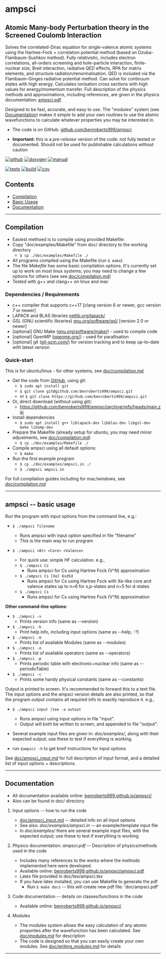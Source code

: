 # ampsci

## Atomic Many-body Perturbation theory in the Screened Coulomb Interaction

Solves the correlated-Dirac equation for single-valence atomic systems using the Hartree-Fock + correlation potential method (based on Dzuba-Flambaum-Sushkov method).
Fully relativistic, includes electron correlations, all-orders screening and hole-particle interaction, finite-nuclear size, Breit interaction, radiative QED effects, RPA for matrix elements, and structure radiation/renormalisation.
QED is included via the Flambaum-Ginges radiative potential method.
Can solve for continuum states with high energy.
Calculates ionisation cross sections with high values for energy/momentum transfer.
Full description of the physics methods and approximations, including references,
are given in the physics documentation: [ampsci.pdf][man-url].

Designed to be fast, accurate, and easy to use.
The "modules" system (see [Documentation](#documentation)) makes it simple to add your own routines to use the atomic wavefunctions to calculate whatever properties you may be interested in.

* The code is on GitHub: [github.com/benroberts999/ampsci](https://github.com/benroberts999/ampsci)

* **Important:** this is a _pre-release_ version of the code: not fully tested or documented. Should not be used for publishable calculations without caution

[![github][github-badge]](https://github.com/benroberts999/ampsci)
[![doxygen][doxygen-badge]][docs-url]
[![manual][manual-badge]][man-url]

[![tests][tests-badge]][tests-url]
[![build][build-badge]][build-url]
[![cov][cov-badge]][cov-url]

## Contents

* [Compilation](#compilation)
* [Basic Usage](#ampsci-basic-usage)
* [Documentation](#documentation)

--------------------------------------------------------------------------------

## Compilation <a name="compilation"></a>

* Easiest methoed is to compile using provided Makefile:
* Copy "doc/examples/Makefile" from doc/ directory to the working directory
  * `$ cp ./doc/examples/Makefile ./`
* All programs compiled using the Makefile (run `$ make`)
* The file _Makefile_ has some basic compilation options. It's currently set up to work on most linux systems; you may need to change a few options for others (see see [doc/compilation.md](doc/compilation.md))
* Tested with g++ and clang++ on linux and mac

### Dependencies / Requirements

* c++ compiler that supports c++17 [clang version 6 or newer, gcc version 7 or newer]
* LAPACK and BLAS libraries [netlib.org/lapack/](http://www.netlib.org/lapack/)
* GSL (GNU scientific libraries) [gnu.org/software/gsl/](https://www.gnu.org/software/gsl/) [version 2.0 or newer]
* [optional] GNU Make ([gnu.org/software/make/](https://www.gnu.org/software/make/)) - used to compile code
* [optional] OpenMP ([openmp.org/](https://www.openmp.org/)) - used for parallisation
* [optional] git ([git-scm.com/](https://git-scm.com/)) for version tracking and to keep up-to-date with latest version

### Quick-start

This is for ubuntu/linux - for other systems, see [doc/compilation.md](doc/compilation.md)

* Get the code from [GitHub](https://github.com/benroberts999/ampsci), using git:
  * `$ sudo apt install git`
  * `$ git clone git@github.com:benroberts999/ampsci.git`
  * or `$ git clone https://github.com/benroberts999/ampsci.git`
* Or, direct download (without using git):
  * <https://github.com/benroberts999/ampsci/archive/refs/heads/main.zip>
* Install dependencies
  * `$ sudo apt install g++ liblapack-dev libblas-dev libgsl-dev make libomp-dev`
* Prepare the Makefile (already setup for ubuntu, you may need minor adjustments, see [doc/compilation.md](doc/compilation.md))
  * `$ cp ./doc/examples/Makefile ./`
* Compile ampsci using all default options:  
  * `$ make`
* Run the first example program
  * `$ cp ./doc/examples/ampsci.in ./`
  * `$ ./ampsci ampsci.in`

For full compilation guides including for mac/windows, see [doc/compilation.md](doc/compilation.md)

--------------------------------------------------------------------------------

## ampsci -- basic usage <a name="ampsci-basic-usage"></a>

Run the program with input options from the command line, e.g.:

* `$ ./ampsci filename`
  * Runs ampsci with input option specified in file "filename"
  * This is the main way to run program

* `$ ./ampsci <At> <Core> <Valence>`
  * For quick use: simple HF calculation. e.g.,
  * `$ ./ampsci Cs`
    * Runs ampsci for Cs using Hartree Fock (V^N) approximation
  * `$ ./ampsci Cs [Xe] 6sd5d`
    * Runs ampsci for Cs using Hartree Fock with Xe-like core and valence
      states up to n=6 for s,p-states and n=5 for d-states
  * `$ ./ampsci Cs`
    * Runs ampsci for Cs using Hartree Fock (V^N) approximation

**Other command-line options:**

* `$ ./ampsci -v`
  * Prints version info (same as --version)
* `$ ./ampsci -h`
  * Print help info, including input options (same as --help, -?)
* `$ ./ampsci -m`
  * Prints list of available Modules (same as --modules)
* `$ ./ampsci -o`
  * Prints list of available operators (same as --operators)
* `$ ./ampsci -p`
  * Prints periodic table with electronic+nuclear info (same as --periodicTable)
* `$ ./ampsci -c`
  * Prints some handy physical constants (same as --constants)

Output is printed to screen. It's recommended to forward this to a text file.
The input options and the ampsci version details are also printed, so that the
program output contains all required info to exactly reproduce it. e.g.,

* `$ ./ampsci input |tee -a outout`
  * Runs ampsci using input options in file "input".
  * Output will both be written to screen, and appended to
    file "output".

* Several example input files are given in: _doc/examples/_, along with their expected output; use these to test if everything is working.
* run `$ampsci -h` to get breif instructions for input options

See [doc/ampsci_input.md](doc/ampsci_input.md) for full description of input format,
and a detailed list of input options + descriptions.

--------------------------------------------------------------------------------

## Documentation <a name="documentation"></a>

* All documentation available online: [benroberts999.github.io/ampsci/](https://benroberts999.github.io/ampsci/)
* Also can be found in doc/ directory

 1. Input options -- how to run the code
    * [doc/ampsci_input.md](doc/ampsci_input.md) -- detailed info on all input options
    * See also: _doc/examples/ampsci.in_ -- an example/template input file
    * In _doc/examples/_ there are several example input files, with the expected output; use these to test if everything is working

 2. Physics documentation: _ampsci.pdf_ -- Description of physics/methods used in the code
    * Includes many references to the works where the methods implemented here were developed.
    * Available online: [benroberts999.github.io/ampsci/ampsci.pdf](https://benroberts999.github.io/ampsci/ampsci.pdf)
    * Latex file provided in doc/tex/ampsci.tex
    * If you have latex installed, you can use Makefile to generate the pdf
      * Run `$ make docs` -- this will create new pdf file: 'doc/ampsci.pdf'

 3. Code documentation -- details on classes/functions in the code
    * Available online: [benroberts999.github.io/ampsci/](https://benroberts999.github.io/ampsci/)

 4. Modules
    * The modules system allows the easy calculation of any atomic properties after the wavefunction has been calculated. See [doc/modules.md](doc/modules.md) for description
    * The code is designed so that you can easily create your own modules. See [doc/writing_modules.md](doc/writing_modules.md) for details

--------------------------------------------------------------------------------

[tests-badge]: https://github.com/benroberts999/ampsci/actions/workflows/tests.yml/badge.svg
[tests-url]: https://github.com/benroberts999/ampsci/actions/workflows/tests.yml
[build-badge]: https://github.com/benroberts999/ampsci/actions/workflows/build.yml/badge.svg
[build-url]: https://github.com/benroberts999/ampsci/actions/workflows/build.yml
[doxygen-badge]: https://img.shields.io/badge/documentation-code%20(html)-blue
[docs-url]: https://benroberts999.github.io/ampsci/
[manual-badge]: https://img.shields.io/badge/documentation-physics%20(pdf)-blue
[man-url]: https://benroberts999.github.io/ampsci/ampsci.pdf
[cov-badge]: https://codecov.io/gh/benroberts999/ampsci/branch/main/graph/badge.svg?token=3M5MH5QXLL
[cov-url]: https://codecov.io/gh/benroberts999/ampsci
[c++-badge]: https://img.shields.io/badge/c++-17-blue
[github-badge]: https://img.shields.io/badge/Code%20available:-GitHub-blueviolet?style=flat&logo=github&logoColor=white

[tests-badge-v2]: tests-badge.svg
[build-badge-v2]: build-badge.svg
[cov-badge-v2]: cov-badge.svg
